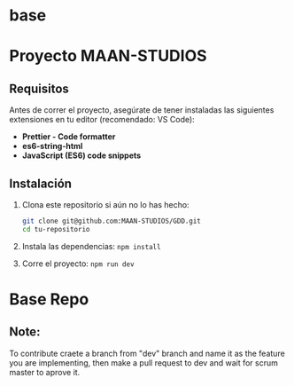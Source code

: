# base
# Proyecto MAAN-STUDIOS

## Requisitos

Antes de correr el proyecto, asegúrate de tener instaladas las siguientes extensiones en tu editor (recomendado: VS Code):

- **Prettier - Code formatter**
- **es6-string-html**
- **JavaScript (ES6) code snippets**

## Instalación

1. Clona este repositorio si aún no lo has hecho:
   ```bash
   git clone git@github.com:MAAN-STUDIOS/GDD.git
   cd tu-repositorio


2. Instala las dependencias:
`npm install`


3. Corre el proyecto:
`npm run dev`


# Base Repo

## Note:

To contribute craete a branch from "dev" branch and name it as the feature you are implementing, then make a pull request to dev and wait for scrum master to aprove it. 
